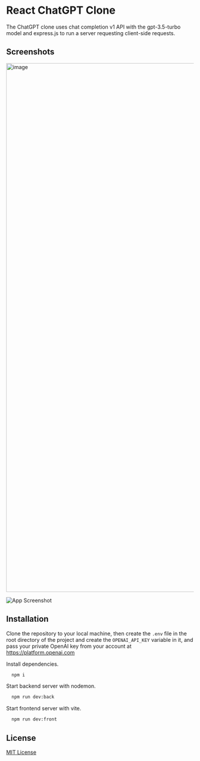 # React ChatGPT Clone

The ChatGPT clone uses chat completion v1 API with the gpt-3.5-turbo model and express.js to run a server requesting client-side requests.

## Screenshots

<img width="1421" alt="image" src="https://github.com/kas1qqqq/react-chatgpt-clone/assets/29861553/c6c19ab7-93ed-4282-a23a-74fb2cb39f97">

![App Screenshot](https://github.com/kas1qqqq/infinite-todos/assets/29861553/7589892e-c65b-4f97-8a24-5fe12465e771)

## Installation

Clone the repository to your local machine, then create the `.env` file in the root directory of the project and create the `OPENAI_API_KEY` variable in it, and pass your private OpenAI key from your account at https://platform.openai.com

Install dependencies.

```bash
  npm i
```

Start backend server with nodemon.

```bash
  npm run dev:back
```

Start frontend server with vite.

```bash
  npm run dev:front
```

## License

[MIT License](LICENSE)
